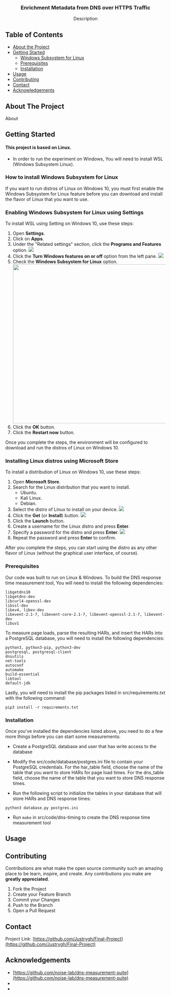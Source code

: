 <p align="center">
  <a href="https://github.com/Justrygh/Final-Project">
  </a>

  <h3 align="center">Enrichment Metadata from DNS over HTTPS Traffic</h3>

  <p align="center">
    Description
  </p>
</p>



<!-- TABLE OF CONTENTS -->
## Table of Contents

* [About the Project](#about-the-project)
* [Getting Started](#getting-started)
  * [Windows Subsystem for Linux](#how-to-install-windows-subsystem-for-linux)
  * [Prerequisites](#prerequisites)
  * [Installation](#installation)
* [Usage](#usage)
* [Contributing](#contributing)
* [Contact](#contact)
* [Acknowledgements](#acknowledgements)



<!-- ABOUT THE PROJECT -->
## About The Project

About

<!-- GETTING STARTED -->
## Getting Started

#### This project is based on Linux. 
* In order to run the experiment on Windows, You will need to install WSL (Windows Subsystem Linux). 

### How to install Windows Subsystem for Linux
<p>
  If you want to run distros of Linux on Windows 10, you must first enable the Windows Subsystem for Linux feature before you can download and install the flavor of Linux that you want to use.
  </p>

### Enabling Windows Subsystem for Linux using Settings
To install WSL using Setting on Windows 10, use these steps:
1. Open **Settings**.
2. Click on **Apps**.
3. Under the "Related settings" section, click the **Programs and Features** option.
   <img src=https://www.windowscentral.com/sites/wpcentral.com/files/styles/xlarge/public/field/image/2019/12/apps-features-programsfeatures-option.jpg>
4. Click the **Turn Windows features on or off** option from the left pane.
   <img src=https://www.windowscentral.com/sites/wpcentral.com/files/styles/xlarge/public/field/image/2019/12/controlpanel-turn-windows-features-option.jpg>
5. Check the **Windows Subsystem for Linux** option.
   <img src=https://www.windowscentral.com/sites/wpcentral.com/files/styles/xlarge/public/field/image/2019/12/enable-windows-subsystem-linux-windows-10.jpg width="600" height="500">
6. Click the **OK** button.
7. Click the **Restart now** button.

Once you complete the steps, the environment will be configured to download and run the distros of Linux on Windows 10.

### Installing Linux distros using Microsoft Store
To install a distribution of Linux on Windows 10, use these steps:

1. Open **Microsoft Store**.
2. Search for the Linux distribution that you want to install.
   * Ubuntu.
   * Kali Linux.
   * Debian.
3. Select the distro of Linux to install on your device.
   <img src="https://www.windowscentral.com/sites/wpcentral.com/files/styles/xlarge/public/field/image/2019/12/linux-microsoft-store-download.jpg">
4. Click the **Get** (or **Install**) button.
   <img src="https://www.windowscentral.com/sites/wpcentral.com/files/styles/xlarge/public/field/image/2019/12/install-ubuntu-microsoftstore.jpg">
5. Click the **Launch** button.
6. Create a username for the Linux distro and press **Enter**.
7. Specify a password for the distro and press **Enter**.
   <img src="https://www.windowscentral.com/sites/wpcentral.com/files/styles/xlarge/public/field/image/2019/12/setup-ubuntu-wsl-windows10.jpg">
8. Repeat the password and press **Enter** to confirm.

After you complete the steps, you can start using the distro as any other flavor of Linux (without the graphical user interface, of course).



### Prerequisites 
Our code was built to run on Linux & Windows. To build the DNS response time measurement tool, You will need to install the following dependencies:
```
libgetdns10
libgetdns-dev
libcurl4-openssl-dev
libssl-dev
libev4, libev-dev
libevent-2.1-7, libevent-core-2.1-7, libevent-openssl-2.1-7, libevent-dev
libuv1
```

To measure page loads, parse the resulting HARs, and insert the HARs into a PostgreSQL database, you will need to install the following dependencies:
```
python3, python3-pip, python3-dev
postgresql, postgresql-client
dnsutils
net-tools
autoconf
automake
build-essential
libtool
default-jdk
```
Lastly, you will need to install the pip packages listed in src/requirements.txt with the following command:

```
pip3 install -r requirements.txt
```

### Installation

Once you've installed the dependencies listed above, you need to do a few more things before you can start some measurements:

* Create a PostgreSQL database and user that has write access to the database

* Modify the src/code/database/postgres.ini file to contain your PostgreSQL credentials. For the har_table field, choose the name of the table that you want to store HARs for page load times. For the dns_table field, choose the name of the table that you want to store DNS response times.

* Run the following script to initialize the tables in your database that will store HARs and DNS response times:

```
python3 database.py postgres.ini
```

* Run ```make``` in src/code/dns-timing to create the DNS response time measurement tool


<!-- USAGE EXAMPLES -->
## Usage


<!-- CONTRIBUTING -->
## Contributing

Contributions are what make the open source community such an amazing place to be learn, inspire, and create. Any contributions you make are **greatly appreciated**.

1. Fork the Project
2. Create your Feature Branch 
3. Commit your Changes 
4. Push to the Branch 
5. Open a Pull Request


<!-- CONTACT -->
## Contact

Project Link: [https://github.com/Justrygh/Final-Project](https://github.com/Justrygh/Final-Project)


<!-- ACKNOWLEDGEMENTS -->
## Acknowledgements

* [https://github.com/noise-lab/dns-measurement-suite](https://github.com/noise-lab/dns-measurement-suite)
* []()
* []()

